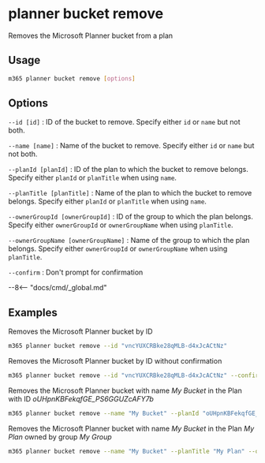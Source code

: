 # planner bucket remove

Removes the Microsoft Planner bucket from a plan

## Usage

```sh
m365 planner bucket remove [options]
```

## Options

`--id [id]`
: ID of the bucket to remove. Specify either `id` or `name` but not both.

`--name [name]`
: Name of the bucket to remove. Specify either `id` or `name` but not both.

`--planId [planId]`
: ID of the plan to which the bucket to remove belongs. Specify either `planId` or `planTitle` when using `name`.

`--planTitle [planTitle]`
: Name of the plan to which the bucket to remove belongs. Specify either `planId` or `planTitle` when using `name`.

`--ownerGroupId [ownerGroupId]`
: ID of the group to which the plan belongs. Specify either `ownerGroupId` or `ownerGroupName` when using `planTitle`.

`--ownerGroupName [ownerGroupName]`
: Name of the group to which the plan belongs. Specify either `ownerGroupId` or `ownerGroupName` when using `planTitle`.

`--confirm`
: Don't prompt for confirmation

--8<-- "docs/cmd/_global.md"

## Examples

Removes the Microsoft Planner bucket by ID

```sh
m365 planner bucket remove --id "vncYUXCRBke28qMLB-d4xJcACtNz"
```

Removes the Microsoft Planner bucket by ID without confirmation

```sh
m365 planner bucket remove --id "vncYUXCRBke28qMLB-d4xJcACtNz" --confirm
```

Removes the Microsoft Planner bucket with name _My Bucket_ in the Plan with ID _oUHpnKBFekqfGE_PS6GGUZcAFY7b_

```sh
m365 planner bucket remove --name "My Bucket" --planId "oUHpnKBFekqfGE_PS6GGUZcAFY7b"
```

Removes the Microsoft Planner bucket with name _My Bucket_ in the Plan _My Plan_ owned by group _My Group_

```sh
m365 planner bucket remove --name "My Bucket" --planTitle "My Plan" --ownerGroupName "My Group"
```

